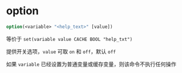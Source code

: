 # option


```cmake
option(<variable> "<help_text>" [value])
```

等价于 `set(variable value CACHE BOOL "help_txt")`

提供开关选项，`value` 可取 `on` 和 `off`，默认 `off`

如果 `variable` 已经设置为普通变量或缓存变量，则该命令不执行任何操作
